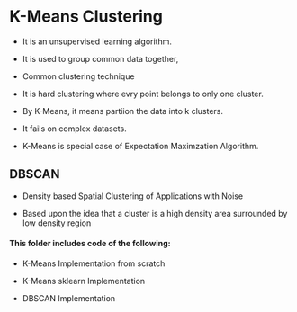 # K-Means Clustering 

- It is an unsupervised learning algorithm.

- It is used to group common data together,

- Common clustering technique

- It is hard clustering where evry point belongs to only one cluster.

- By K-Means, it means partiion the data into k clusters.

- It fails on complex datasets.

- K-Means is special case of Expectation Maximzation Algorithm.

## DBSCAN

- Density based Spatial Clustering of Applications with Noise

- Based upon the idea that a cluster is a high density area surrounded by low density region

#### This folder includes code of the following:

- K-Means Implementation from scratch

- K-Means sklearn Implementation

- DBSCAN Implementation
